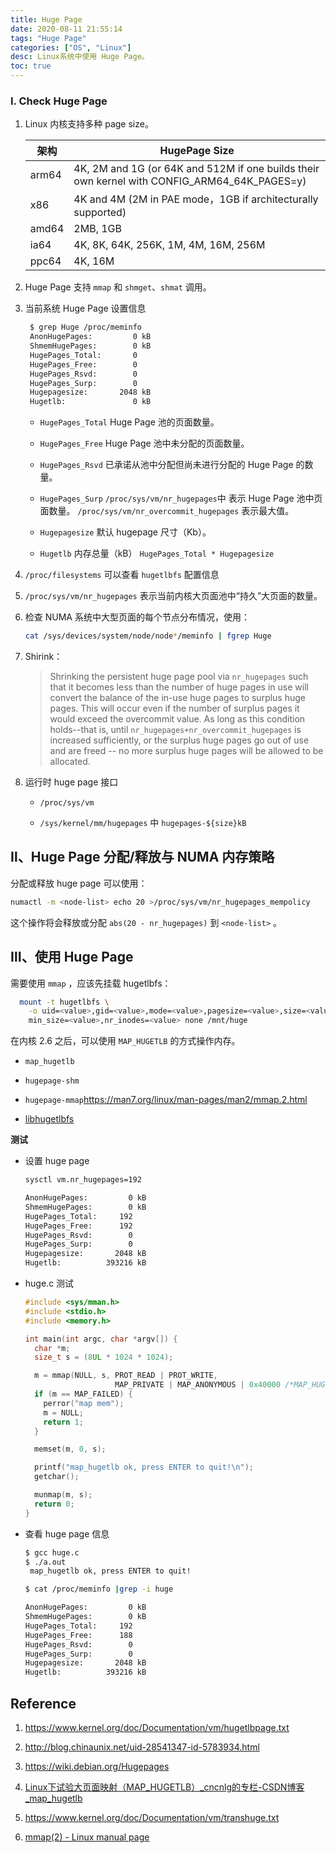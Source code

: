 ```yaml
---
title: Huge Page
date: 2020-08-11 21:55:14
tags: "Huge Page"
categories: ["OS", "Linux"]
desc: Linux系统中使用 Huge Page。
toc: true
---
```


### Ⅰ. Check Huge Page

1. Linux 内核支持多种 page size。

   | 架构    | HugePage Size                                                                                |
   | ----- | -------------------------------------------------------------------------------------------- |
   | arm64 | 4K, 2M and 1G (or 64K and 512M if one builds their own kernel with CONFIG_ARM64_64K_PAGES=y) |
   | x86   | 4K and 4M (2M in PAE mode，1GB if architecturally supported)                                  |
   | amd64 | 2MB, 1GB                                                                                     |
   | ia64  | 4K, 8K, 64K, 256K, 1M, 4M, 16M, 256M                                                         |
   | ppc64 | 4K, 16M                                                                                      |

  <!-- more -->

2. Huge Page 支持 `mmap` 和 `shmget`、`shmat` 调用。

3. 当前系统 Huge Page 设置信息
   
   ```bash
    $ grep Huge /proc/meminfo 
    AnonHugePages:         0 kB
    ShmemHugePages:        0 kB
    HugePages_Total:       0
    HugePages_Free:        0
    HugePages_Rsvd:        0
    HugePages_Surp:        0
    Hugepagesize:       2048 kB
    Hugetlb:               0 kB
   ```
   
   - `HugePages_Total` Huge Page 池的页面数量。
   
   - `HugePages_Free`  Huge Page 池中未分配的页面数量。
   
   - `HugePages_Rsvd`  已承诺从池中分配但尚未进行分配的 Huge Page 的数量。
   
   - `HugePages_Surp`  `/proc/sys/vm/nr_hugepages`中 表示 Huge Page 池中页面数量。 `/proc/sys/vm/nr_overcommit_hugepages` 表示最大值。
   
   - `Hugepagesize`  默认 hugepage 尺寸（Kb）。
   
   - `Hugetlb`  内存总量（kB） `HugePages_Total * Hugepagesize`

4. `/proc/filesystems` 可以查看 `hugetlbfs` 配置信息

5. `/proc/sys/vm/nr_hugepages`  表示当前内核大页面池中“持久”大页面的数量。

6. 检查 NUMA 系统中大型页面的每个节点分布情况，使用：
   
   ```bash
   cat /sys/devices/system/node/node*/meminfo | fgrep Huge
   ```

7. Shirink：
   
   > Shrinking the persistent huge page pool via `nr_hugepages` such that it becomes less than the number of huge pages in use will convert the balance of the in-use huge pages to surplus huge pages.  This will occur even if the number of surplus pages it would exceed the overcommit value.  As long as this condition holds--that is, until `nr_hugepages+nr_overcommit_hugepages` is increased sufficiently, or the surplus huge pages go out of use and are freed -- no more surplus huge pages will be allowed to be allocated.

8. 运行时 huge page 接口
   
   - `/proc/sys/vm` 
   
   - `/sys/kernel/mm/hugepages` 中 `hugepages-${size}kB` 

## Ⅱ、Huge Page 分配/释放与 NUMA 内存策略

分配或释放 huge page 可以使用：

```bash
numactl -m <node-list> echo 20 >/proc/sys/vm/nr_hugepages_mempolicy
```

这个操作将会释放或分配 `abs(20 - nr_hugepages)`  到 `<node-list>` 。



## Ⅲ、使用 Huge Page

需要使用 `mmap` ，应该先挂载 hugetlbfs：

```bash
  mount -t hugetlbfs \
	-o uid=<value>,gid=<value>,mode=<value>,pagesize=<value>,size=<value>,\
	min_size=<value>,nr_inodes=<value> none /mnt/huge
```

在内核 2.6 之后，可以使用 `MAP_HUGETLB` 的方式操作内存。

- `map_hugetlb`

- `hugepage-shm`

- `hugepage-mmap`https://man7.org/linux/man-pages/man2/mmap.2.html

- [libhugetlbfs](https://github.com/libhugetlbfs/libhugetlbfs)

**测试**

- 设置 huge page
  
  ```bash
  sysctl vm.nr_hugepages=192

  AnonHugePages:         0 kB
  ShmemHugePages:        0 kB
  HugePages_Total:     192
  HugePages_Free:      192
  HugePages_Rsvd:        0
  HugePages_Surp:        0
  Hugepagesize:       2048 kB
  Hugetlb:          393216 kB

  ```

- huge.c 测试
  
  ```c
  #include <sys/mman.h>
  #include <stdio.h>
  #include <memory.h>
  
  int main(int argc, char *argv[]) {
    char *m;
    size_t s = (8UL * 1024 * 1024);
  
    m = mmap(NULL, s, PROT_READ | PROT_WRITE,
                      MAP_PRIVATE | MAP_ANONYMOUS | 0x40000 /*MAP_HUGETLB*/, -1, 0);
    if (m == MAP_FAILED) {
      perror("map mem");
      m = NULL;
      return 1;
    }
  
    memset(m, 0, s);
  
    printf("map_hugetlb ok, press ENTER to quit!\n");
    getchar();
  
    munmap(m, s);
    return 0;
  }
  ```

- 查看 huge page 信息
  
  ```bash
  $ gcc huge.c
  $ ./a.out
   map_hugetlb ok, press ENTER to quit!

  $ cat /proc/meminfo |grep -i huge

  AnonHugePages:         0 kB
  ShmemHugePages:        0 kB
  HugePages_Total:     192
  HugePages_Free:      188
  HugePages_Rsvd:        0
  HugePages_Surp:        0
  Hugepagesize:       2048 kB
  Hugetlb:          393216 kB

  ```



## Reference

1. https://www.kernel.org/doc/Documentation/vm/hugetlbpage.txt

2. http://blog.chinaunix.net/uid-28541347-id-5783934.html

3. https://wiki.debian.org/Hugepages

4. [Linux下试验大页面映射（MAP_HUGETLB）_cncnlg的专栏-CSDN博客_map_hugetlb](https://blog.csdn.net/cncnlg/article/details/37498057)

5. https://www.kernel.org/doc/Documentation/vm/transhuge.txt

6. [mmap(2) - Linux manual page](https://man7.org/linux/man-pages/man2/mmap.2.html)

